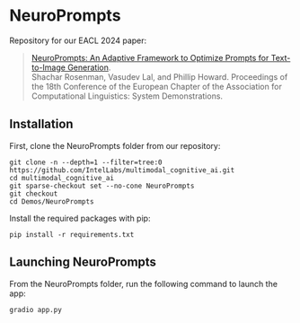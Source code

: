# NeuroPrompts

Repository for our EACL 2024 paper:

> [NeuroPrompts: An Adaptive Framework to Optimize Prompts for Text-to-Image Generation](https://arxiv.org/abs/2311.12229).<br>
> Shachar Rosenman, Vasudev Lal, and Phillip Howard.
> Proceedings of the 18th Conference of the European Chapter of the Association for Computational Linguistics: System Demonstrations.

## Installation

First, clone the NeuroPrompts folder from our repository:
```
git clone -n --depth=1 --filter=tree:0 https://github.com/IntelLabs/multimodal_cognitive_ai.git
cd multimodal_cognitive_ai
git sparse-checkout set --no-cone NeuroPrompts
git checkout
cd Demos/NeuroPrompts
```

Install the required packages with pip:
```
pip install -r requirements.txt
```

## Launching NeuroPrompts

From the NeuroPrompts folder, run the following command to launch the app:
```
gradio app.py
```
